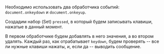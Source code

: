 
Необходимо использовать два обработчика событий: `document.onkeydown` и `document.onkeyup`.

Создадим набор (Set) `pressed`, в который будем записывать клавиши, нажатые в данный момент.

В первом обработчике будем добавлять в него значения, а во втором удалять. Каждый раз, как отрабатывает `keydown`, будем проверять -- все ли нужные клавиши нажаты, и, если да -- выводить сообщение.